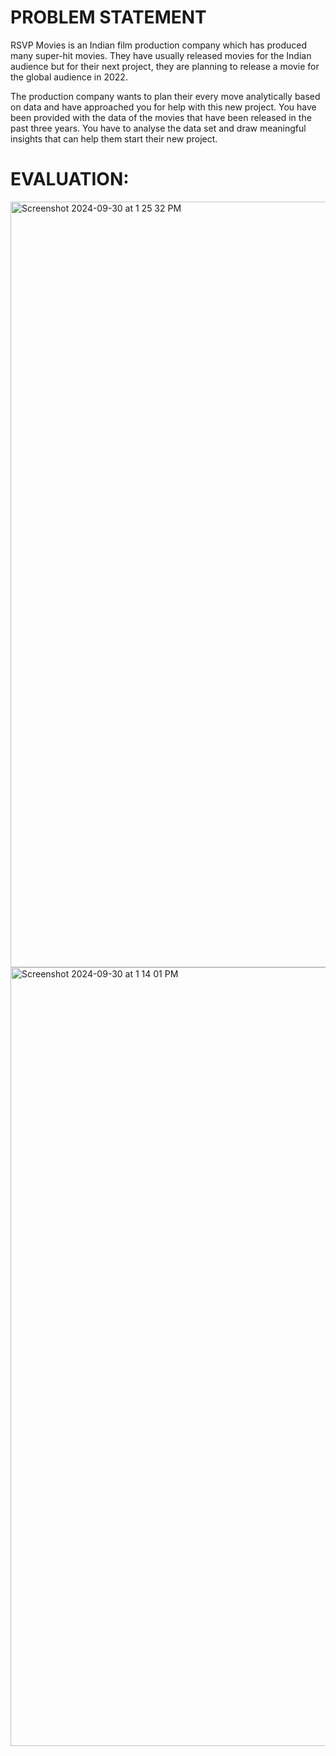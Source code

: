 # PROBLEM STATEMENT
RSVP Movies is an Indian film production company which has produced many super-hit movies. They have usually released movies for the Indian audience but for their next project, they are planning to release a movie for the global audience in 2022.

The production company wants to plan their every move analytically based on data and have approached you for help with this new project. You have been provided with the data of the movies that have been released in the past three years. You have to analyse the data set and draw meaningful insights that can help them start their new project.

# EVALUATION:
 
<img width="1225" alt="Screenshot 2024-09-30 at 1 25 32 PM" src="https://github.com/user-attachments/assets/c8138993-fff0-41e7-acab-0040abdf0c29">
<img width="1246" alt="Screenshot 2024-09-30 at 1 14 01 PM" src="https://github.com/user-attachments/assets/ba6e5ab7-14cb-4076-9068-bcc6c24630f5">
